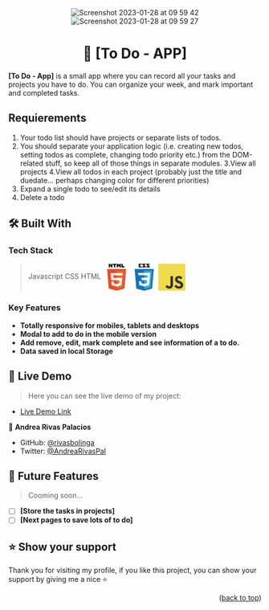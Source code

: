 
<div align="center">
<img width="320" alt="Screenshot 2023-01-28 at 09 59 42" src="https://user-images.githubusercontent.com/103900838/215257205-f6a6f12c-bfbe-4f18-880c-c58358554001.png">

<img width="1440" alt="Screenshot 2023-01-28 at 09 59 27" src="https://user-images.githubusercontent.com/103900838/215257208-bc05acba-2341-46fa-8d07-2436143e9e2c.png">

  <br/>



# 📖 [To Do - APP] <a name="about-project"></a>

</div>

 **[To Do - App]**   is a small app where you can record all your tasks and projects you have to do. You can organize your week, and mark important and completed tasks. 
## Requierements ##

  1. Your todo list should have projects or separate lists of todos.
  2. You should separate your application logic (i.e. creating new todos, setting todos as complete, changing todo priority etc.) from the DOM-related stuff, so keep all of those things in separate modules.
  3.View all projects
  4.View all todos in each project (probably just the title and duedate… perhaps changing color for different priorities)
  5. Expand a single todo to see/edit its details
  6. Delete a todo

## 🛠 Built With <a name="built-with"></a>

### Tech Stack <a name="tech-stack"></a>

> Javascript
> CSS
>HTML
<a href="https://www.w3.org/html/" target="_blank"><img align="center" src="https://raw.githubusercontent.com/devicons/devicon/master/icons/html5/html5-original-wordmark.svg" alt="html5" width="55" height="55"/></a><a href="https://www.w3schools.com/css/" target="_blank"><img align="center" src="https://raw.githubusercontent.com/devicons/devicon/master/icons/css3/css3-original-wordmark.svg" alt="css3" width="55" height="55"/></a><a href="https://developer.mozilla.org/en-US/docs/Web/JavaScript" target="_blank" rel="noreferrer"><img align="center" src="https://raw.githubusercontent.com/devicons/devicon/master/icons/javascript/javascript-original.svg" alt="javascript" width="55" height="55"/></a>

### Key Features <a name="key-features"></a>


- **Totally responsive for mobiles, tablets and desktops**
- **Modal to add to do in the mobile version**
- **Add remove, edit, mark complete and see information of a to do.**
- **Data saved in  local Storage**


## 🚀 Live Demo <a name="live-demo"></a>

> Here you can see the live demo of my project:

- [Live Demo Link](https://rivasbolinga.github.io/To-Do-App/dist/)


👤 **Andrea Rivas Palacios**

- GitHub: [@rivasbolinga](https://github.com/rivasbolinga)
- Twitter: [@AndreaRivasPal](https://twitter.com/AndreaRivasPal)


## 🔭 Future Features <a name="future-features"></a>

> Cooming soon...

- [ ] **[Store the tasks in projects]**
- [ ] **[Next pages to save lots of to do]**

<!-- SUPPORT -->

## ⭐️ Show your support <a name="support"></a>


Thank you for visiting my profile, if you like this project, you can show your support by giving me a nice :star:️ 


<p align="right">(<a href="#readme-top">back to top</a>)</p>

